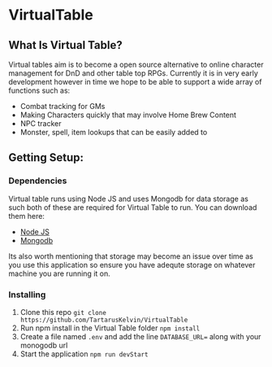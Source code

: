 # VirtualTable

## What Is Virtual Table?
Virtual tables aim is to become a open source alternative to online character management for DnD and other table top RPGs. Currently it is in very early development however in time we hope to be able to support a wide array of functions such as:
* Combat tracking for GMs
* Making Characters quickly that may involve Home Brew Content
* NPC tracker
* Monster, spell, item lookups that can be easily added to

## Getting Setup:
### Dependencies
Virtual table runs using Node JS and uses Mongodb for data storage as such both of these are required for Virtual Table to run.
You can download them here:
* [Node JS](https://nodejs.org/)
* [Mongodb](https://www.mongodb.com/)

Its also worth mentioning that storage may become an issue over time as you use this application so ensure you have adequte storage on whatever machine you are running it on.
### Installing
1) Clone this repo ```git clone https://github.com/TartarusKelvin/VirtualTable```
2) Run npm install in the Virtual Table folder ```npm install```
3) Create a file named ```.env``` and add the line ```DATABASE_URL=``` along with your monogodb url
4) Start the application ```npm run devStart```
